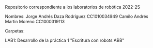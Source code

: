 Repositorio correspondiente a los laboratorios de robótica 2022-2S

Nombres:
Jorge Andrés Daza Rodríguez       CC1010034949
Camilo Andrés Martin Moreno       CC1000319113

Carpetas:

LAB1: Desarrollo de la práctica 1 "Escritura con robots ABB"
